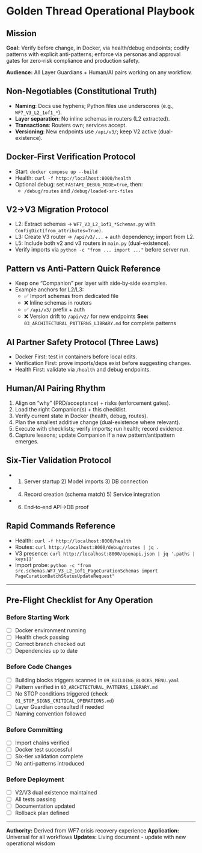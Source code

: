 # Golden Thread Operational Playbook

## Mission

**Goal:** Verify before change, in Docker, via health/debug endpoints; codify patterns with explicit anti-patterns; enforce via personas and approval gates for zero-risk compliance and production safety.

**Audience:** All Layer Guardians + Human/AI pairs working on any workflow.

## Non-Negotiables (Constitutional Truth)

- **Naming**: Docs use hyphens; Python files use underscores (e.g., `WF7_V3_L2_1of1_*`).
- **Layer separation**: No inline schemas in routers (L2 extracted).
- **Transactions**: Routers own; services accept.
- **Versioning**: New endpoints use `/api/v3/`; keep V2 active (dual-existence).

## Docker-First Verification Protocol

- Start: `docker compose up --build`
- Health: `curl -f http://localhost:8000/health`
- Optional debug: set `FASTAPI_DEBUG_MODE=true`, then:
  - `/debug/routes` and `/debug/loaded-src-files`

## V2→V3 Migration Protocol

- L2: Extract schemas → `WF7_V3_L2_1of1_*Schemas.py` with `ConfigDict(from_attributes=True)`.
- L3: Create V3 router → `/api/v3/...` + auth dependency; import from L2.
- L5: Include both v2 and v3 routers in `main.py` (dual-existence).
- Verify imports via `python -c "from ... import ..."` before server run.

## Pattern vs Anti-Pattern Quick Reference

- Keep one “Companion” per layer with side‑by‑side examples.
- Example anchors for L2/L3:
  - ✅ Import schemas from dedicated file
  - ❌ Inline schemas in routers
  - ✅ `/api/v3/` prefix + auth
  - ❌ Version drift to `/api/v2/` for new endpoints
**See:** `03_ARCHITECTURAL_PATTERNS_LIBRARY.md` for complete patterns

## AI Partner Safety Protocol (Three Laws)

- Docker First: test in containers before local edits.
- Verification First: prove imports/deps exist before suggesting changes.
- Health First: validate via `/health` and debug endpoints.

## Human/AI Pairing Rhythm

1. Align on “why” (PRD/acceptance) + risks (enforcement gates).
2. Load the right Companion(s) + this checklist.
3. Verify current state in Docker (health, debug, routes).
4. Plan the smallest additive change (dual-existence where relevant).
5. Execute with checklists; verify imports; run health; record evidence.
6. Capture lessons; update Companion if a new pattern/antipattern emerges.

## Six-Tier Validation Protocol

- 1. Server startup 2) Model imports 3) DB connection
- 4. Record creation (schema match) 5) Service integration
- 6. End‑to‑end API→DB proof

## Rapid Commands Reference

- Health: `curl -f http://localhost:8000/health`
- Routes: `curl http://localhost:8000/debug/routes | jq .`
- V3 presence: `curl http://localhost:8000/openapi.json | jq '.paths | keys[]'`
- Import probe: `python -c "from src.schemas.WF7_V3_L2_1of1_PageCurationSchemas import PageCurationBatchStatusUpdateRequest"`

---

## Pre-Flight Checklist for Any Operation

### Before Starting Work
- [ ] Docker environment running
- [ ] Health check passing
- [ ] Correct branch checked out
- [ ] Dependencies up to date

### Before Code Changes
- [ ] Building blocks triggers scanned in `09_BUILDING_BLOCKS_MENU.yaml`
- [ ] Pattern verified in `03_ARCHITECTURAL_PATTERNS_LIBRARY.md`
- [ ] No STOP conditions triggered (check `01_STOP_SIGNS_CRITICAL_OPERATIONS.md`)
- [ ] Layer Guardian consulted if needed
- [ ] Naming convention followed

### Before Committing
- [ ] Import chains verified
- [ ] Docker test successful
- [ ] Six-tier validation complete
- [ ] No anti-patterns introduced

### Before Deployment
- [ ] V2/V3 dual existence maintained
- [ ] All tests passing
- [ ] Documentation updated
- [ ] Rollback plan defined

---

**Authority:** Derived from WF7 crisis recovery experience
**Application:** Universal for all workflows
**Updates:** Living document - update with new operational wisdom


